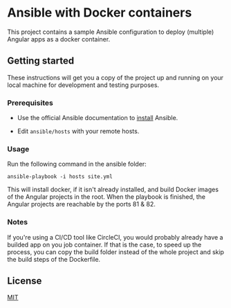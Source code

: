 # Ansible with Docker containers

This project contains a sample Ansible configuration to deploy (multiple) Angular apps as a docker container. 

## Getting started

These instructions will get you a copy of the project up and running on your local machine for development and testing purposes.

### Prerequisites

* Use the official Ansible documentation to [install](https://docs.ansible.com/ansible/latest/installation_guide/intro_installation.html) Ansible.

* Edit `ansible/hosts` with your remote hosts.

### Usage
Run the following command in the ansible folder:
```
ansible-playbook -i hosts site.yml
```
This will install docker, if it isn't already installed, and build Docker images of the Angular projects in the root. When the playbook is finished, the Angular projects are reachable by the ports 81 & 82.

### Notes
If you're using a CI/CD tool like CircleCI, you would probably already have a builded app on you job container. If that is the case, to speed up the process, you can copy the build folder instead of the whole project and skip the build steps of the Dockerfile. 

## License
[MIT](https://choosealicense.com/licenses/mit/)
